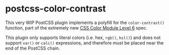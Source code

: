 # postcss-color-contrast

This very WIP PostCSS plugin implements a polyfill for the `color-contrast()` function, part of the extremely new [CSS Color Module Level 6](https://drafts.csswg.org/css-color-6) spec.

This plugin only supports literal colors (i.e. hex, `rgb()`, `hsl()`) and does not support `var()` or `calc()` expressions, and therefore must be placed near the end of the PostCSS chain.
